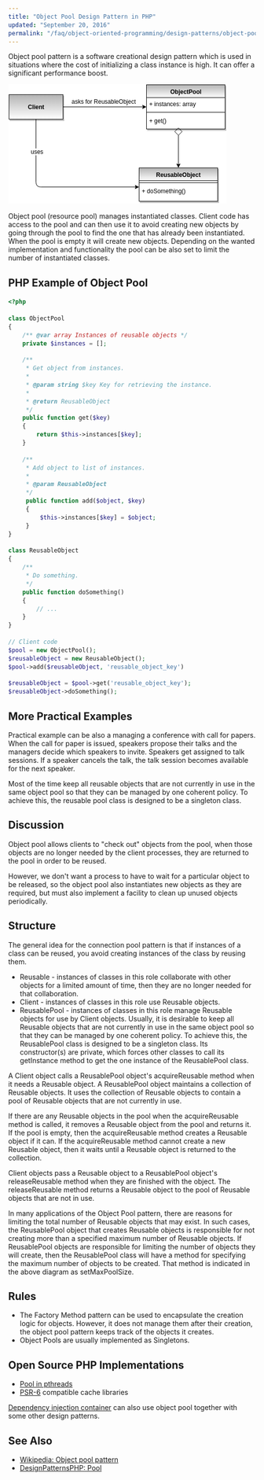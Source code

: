 ```yaml
---
title: "Object Pool Design Pattern in PHP"
updated: "September 20, 2016"
permalink: "/faq/object-oriented-programming/design-patterns/object-pool/"
---
```


Object pool pattern is a software creational design pattern which is used in
situations where the cost of initializing a class instance is high. It can offer
a significant performance boost.

![Object Pool Design Pattern UML](/images/articles/oop/design-patterns/object-pool.png "Object Pool Design Pattern")

Object pool (resource pool) manages instantiated classes. Client code has access
to the pool and can then use it to avoid creating new objects by going through
the pool to find the one that has already been instantiated. When the pool is
empty it will create new objects. Depending on the wanted implementation and
functionality the pool can be also set to limit the number of instantiated
classes.

## PHP Example of Object Pool

```php
<?php

class ObjectPool
{
    /** @var array Instances of reusable objects */
    private $instances = [];

    /**
     * Get object from instances.
     *
     * @param string $key Key for retrieving the instance.
     *
     * @return ReusableObject
     */
    public function get($key)
    {
        return $this->instances[$key];
    }

    /**
     * Add object to list of instances.
     *
     * @param ReusableObject
     */
     public function add($object, $key)
     {
         $this->instances[$key] = $object;
     }
}

class ReusableObject
{
    /**
     * Do something.
     */
    public function doSomething()
    {
        // ...
    }
}

// Client code
$pool = new ObjectPool();
$reusableObject = new ReusableObject();
$pool->add($reusableObject, 'reusable_object_key')

$reusableObject = $pool->get('reusable_object_key');
$reusableObject->doSomething();
```

## More Practical Examples

Practical example can be also a managing a conference with call for papers. When
the call for paper is issued, speakers propose their talks and the managers
decide which speakers to invite. Speakers get assigned to talk sessions. If a
speaker cancels the talk, the talk session becomes available for the next speaker.

Most of the time keep all reusable objects that are not currently in use in the
same object pool so that they can be managed by one coherent policy. To achieve
this, the reusable pool class is designed to be a singleton class.

## Discussion

Object pool allows clients to "check out" objects from the pool, when those objects
are no longer needed by the client processes, they are returned to the pool in
order to be reused.

However, we don't want a process to have to wait for a particular object to be
released, so the object pool also instantiates new objects as they are required,
but must also implement a facility to clean up unused objects periodically.

## Structure

The general idea for the connection pool pattern is that if instances of a class
can be reused, you avoid creating instances of the class by reusing them.

* Reusable - instances of classes in this role collaborate with other objects for
  a limited amount of time, then they are no longer needed for that collaboration.
* Client - instances of classes in this role use Reusable objects.
* ReusablePool - instances of classes in this role manage Reusable objects for
  use by Client objects. Usually, it is desirable to keep all Reusable objects
  that are not currently in use in the same object pool so that they can be managed
  by one coherent policy. To achieve this, the ReusablePool class is designed to
  be a singleton class. Its constructor(s) are private, which forces other classes
  to call its getInstance method to get the one instance of the ReusablePool
  class.

A Client object calls a ReusablePool object's acquireReusable method when it needs
a Reusable object. A ReusablePool object maintains a collection of Reusable
objects. It uses the collection of Reusable objects to contain a pool of
Reusable objects that are not currently in use.

If there are any Reusable objects in the pool when the acquireReusable method is
called, it removes a Reusable object from the pool and returns it. If the pool
is empty, then the acquireReusable method creates a Reusable object if it can.
If the acquireReusable method cannot create a new Reusable object, then it waits
until a Reusable object is returned to the collection.

Client objects pass a Reusable object to a ReusablePool object's releaseReusable
method when they are finished with the object. The releaseReusable method returns
a Reusable object to the pool of Reusable objects that are not in use.

In many applications of the Object Pool pattern, there are reasons for limiting
the total number of Reusable objects that may exist. In such cases, the
ReusablePool object that creates Reusable objects is responsible for not creating
more than a specified maximum number of Reusable objects. If ReusablePool objects
are responsible for limiting the number of objects they will create, then the
ReusablePool class will have a method for specifying the maximum number of objects
to be created. That method is indicated in the above diagram as setMaxPoolSize.

## Rules

* The Factory Method pattern can be used to encapsulate the creation logic for
  objects. However, it does not manage them after their creation, the object pool
  pattern keeps track of the objects it creates.
* Object Pools are usually implemented as Singletons.

## Open Source PHP Implementations

* [Pool in pthreads](http://php.net/manual/en/class.pool.php)
* [PSR-6](http://www.php-fig.org/psr/psr-6/) compatible cache libraries

[Dependency injection container](/faq/object-oriented-programming/dependency-injection-container/)
can also use object pool together with some other design patterns.

## See Also

* [Wikipedia: Object pool pattern](https://en.wikipedia.org/wiki/Object_pool_pattern)
* [DesignPatternsPHP: Pool](http://designpatternsphp.readthedocs.io/en/latest/Creational/Pool/README.html)
